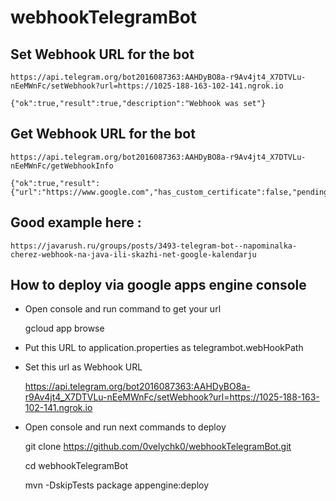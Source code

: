 # webhookTelegramBot

## Set Webhook URL for the bot

    https://api.telegram.org/bot2016087363:AAHDyBO8a-r9Av4jt4_X7DTVLu-nEeMWnFc/setWebhook?url=https://1025-188-163-102-141.ngrok.io

    {"ok":true,"result":true,"description":"Webhook was set"}

## Get Webhook URL for the bot

    https://api.telegram.org/bot2016087363:AAHDyBO8a-r9Av4jt4_X7DTVLu-nEeMWnFc/getWebhookInfo

    {"ok":true,"result":{"url":"https://www.google.com","has_custom_certificate":false,"pending_update_count":0,"max_connections":40,"ip_address":"142.251.36.4"}}

## Good example here :

    https://javarush.ru/groups/posts/3493-telegram-bot--napominalka-cherez-webhook-na-java-ili-skazhi-net-google-kalendarju

## How to deploy via google apps engine console
- Open console and run command to get your url

    gcloud app browse

- Put this URL to application.properties as telegrambot.webHookPath

- Set this url as Webhook URL

    https://api.telegram.org/bot2016087363:AAHDyBO8a-r9Av4jt4_X7DTVLu-nEeMWnFc/setWebhook?url=https://1025-188-163-102-141.ngrok.io

- Open console and run next commands to deploy

    git clone https://github.com/0velychk0/webhookTelegramBot.git

    cd webhookTelegramBot

    mvn -DskipTests package appengine:deploy
